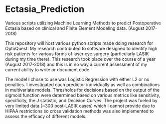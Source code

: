 # Ectasia_Prediction
Various scripts utilizing Machine Learning Methods to predict Postoperative Ectasia based on clinical and Finite Element Modeling data. (August 2017-2018)

This repository will host various python scripts made doing research for OptoQuest. My research contributed to software designed to identify high risk patients for various forms of laser eye surgery (particularly LASIK during my time there). This research took place over the course of a year (August 2017-2018) and this is in no way a current assessment of my current ability to write or document code.

The model I chose to use was Logistic Regression with either L2 or no penalties. I investigated each predictor individually as well as combinations in multivariate models. Thresholds for decisions based on the output of the sigmoid function were determined based on various metrics like sensitivity, specificity, the J statistic, and Decision Curves. The project was fueled by very limited data (~300 post-LASIK cases) which I cannot provide due to HIPAA restrictions so cross validation methods was also implemented to assess the efficacy of different models.
